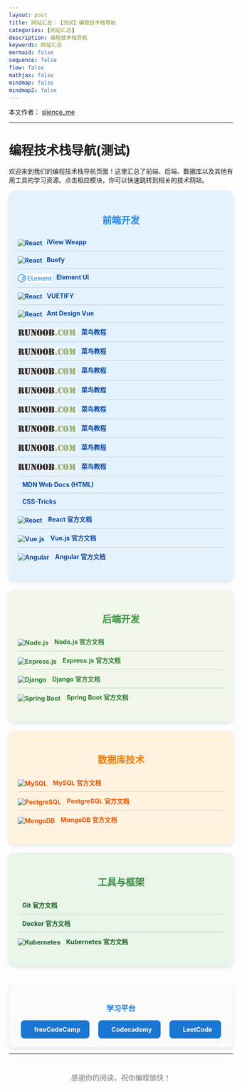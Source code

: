 ```yaml
---
layout: post
title: 网站汇总｜【测试】编程技术栈导航
categories: [网站汇总]
description: 编程技术栈导航
keywords: 网站汇总
mermaid: false
sequence: false
flow: false
mathjax: false
mindmap: false
mindmap2: false
---
```


本文作者： [slience_me](https://slienceme.cn/)

---

# 编程技术栈导航(测试)
欢迎来到我们的编程技术栈导航页面！这里汇总了前端、后端、数据库以及其他有用工具的学习资源。点击相应模块，你可以快速跳转到相关的技术网站。

<!-- 引入 Font Awesome 图标库 -->
<head>
    <link href="https://cdnjs.cloudflare.com/ajax/libs/font-awesome/6.0.0-beta3/css/all.min.css" rel="stylesheet">
</head>

<div style="display: flex; flex-wrap: wrap; gap: 20px; justify-content: center;">

<!-- Frontend Section -->
<div style="flex: 1 1 300px; min-width: 250px; background-color: #e3f2fd; border-radius: 12px; box-shadow: 0 4px 8px rgba(0, 0, 0, 0.1); padding: 20px; transition: transform 0.3s ease-in-out;">
    <h2 style="color: #1e88e5; text-align: center;">前端开发</h2>
    <ul style="list-style: none; padding: 0;">
        <li><a href="https://weapp.iviewui.com/" target="_blank" style="color: #0d47a1; text-decoration: none; font-weight: bold; padding: 10px 0; display: block; border-bottom: 1px solid #ccc;">
            <img src="https://camo.githubusercontent.com/aaa0d4bf85f00f31e64924ae1b09f9519ba551d9847b53212be7c0509ed81dd8/68747470733a2f2f66696c652e697669657775692e636f6d2f77656170702d6c6f676f2e737667" alt="React" style="height: 20px; margin-right: 10px; vertical-align: middle;">iView Weapp</a></li>
        <li><a href="https://buefy.org/" target="_blank" style="color: #0d47a1; text-decoration: none; font-weight: bold; padding: 10px 0; display: block; border-bottom: 1px solid #ccc;">
            <img src="https://buefy.org/static/img/buefy.1d65c18.png" alt="React" style="height: 20px; margin-right: 10px; vertical-align: middle;">Buefy</a></li>
        <li><a href="https://element.eleme.cn/#/zh-CN" target="_blank" style="color: #0d47a1; text-decoration: none; font-weight: bold; padding: 10px 0; display: block; border-bottom: 1px solid #ccc;">
            <img src="https://raw.githubusercontent.com/slience-me/picGo/master/img/2025/02/16/202502162033556.svg" alt="React" style="height: 20px; margin-right: 10px; vertical-align: middle;">Element UI</a></li>
        <li><a href="https://vuetifyjs.com/zh-Hans/" target="_blank" style="color: #0d47a1; text-decoration: none; font-weight: bold; padding: 10px 0; display: block; border-bottom: 1px solid #ccc;">
            <img src="https://cdn.vuetifyjs.com/docs/images/one/logos/vuetify-logo-light.png" alt="React" style="height: 20px; margin-right: 10px; vertical-align: middle;">VUETIFY</a></li>
        <li><a href="https://www.antdv.com/docs/vue/introduce-cn/" target="_blank" style="color: #0d47a1; text-decoration: none; font-weight: bold; padding: 10px 0; display: block; border-bottom: 1px solid #ccc;">
            <img src="https://camo.githubusercontent.com/7c30e845c98884c9cb1cb789b1d0d155426faa659ea47aa143668f7f74d61c1a/68747470733a2f2f616c6979756e63646e2e616e7464762e636f6d2f6c6f676f2e706e67" alt="React" style="height: 20px; margin-right: 10px; vertical-align: middle;">Ant Design Vue</a></li>
        <li><a href="https://www.runoob.com/" target="_blank" style="color: #0d47a1; text-decoration: none; font-weight: bold; padding: 10px 0; display: block; border-bottom: 1px solid #ccc;">
            <img src="https://raw.githubusercontent.com/slience-me/picGo/master/img/2025/02/16/202502162043092.png" alt="React" style="height: 20px; margin-right: 10px; vertical-align: middle;">菜鸟教程</a></li>
        <li><a href="https://www.w3school.com.cn/" target="_blank" style="color: #0d47a1; text-decoration: none; font-weight: bold; padding: 10px 0; display: block; border-bottom: 1px solid #ccc;">
            <img src="https://raw.githubusercontent.com/slience-me/picGo/master/img/2025/02/16/202502162043092.png" alt="React" style="height: 20px; margin-right: 10px; vertical-align: middle;">菜鸟教程</a></li>
        <li><a href="https://www.runoob.com/" target="_blank" style="color: #0d47a1; text-decoration: none; font-weight: bold; padding: 10px 0; display: block; border-bottom: 1px solid #ccc;">
            <img src="https://raw.githubusercontent.com/slience-me/picGo/master/img/2025/02/16/202502162043092.png" alt="React" style="height: 20px; margin-right: 10px; vertical-align: middle;">菜鸟教程</a></li>
        <li><a href="https://www.runoob.com/" target="_blank" style="color: #0d47a1; text-decoration: none; font-weight: bold; padding: 10px 0; display: block; border-bottom: 1px solid #ccc;">
            <img src="https://raw.githubusercontent.com/slience-me/picGo/master/img/2025/02/16/202502162043092.png" alt="React" style="height: 20px; margin-right: 10px; vertical-align: middle;">菜鸟教程</a></li>
        <li><a href="https://www.runoob.com/" target="_blank" style="color: #0d47a1; text-decoration: none; font-weight: bold; padding: 10px 0; display: block; border-bottom: 1px solid #ccc;">
            <img src="https://raw.githubusercontent.com/slience-me/picGo/master/img/2025/02/16/202502162043092.png" alt="React" style="height: 20px; margin-right: 10px; vertical-align: middle;">菜鸟教程</a></li>
        <li><a href="https://www.runoob.com/" target="_blank" style="color: #0d47a1; text-decoration: none; font-weight: bold; padding: 10px 0; display: block; border-bottom: 1px solid #ccc;">
            <img src="https://raw.githubusercontent.com/slience-me/picGo/master/img/2025/02/16/202502162043092.png" alt="React" style="height: 20px; margin-right: 10px; vertical-align: middle;">菜鸟教程</a></li>
        <li><a href="https://www.runoob.com/" target="_blank" style="color: #0d47a1; text-decoration: none; font-weight: bold; padding: 10px 0; display: block; border-bottom: 1px solid #ccc;">
            <img src="https://raw.githubusercontent.com/slience-me/picGo/master/img/2025/02/16/202502162043092.png" alt="React" style="height: 20px; margin-right: 10px; vertical-align: middle;">菜鸟教程</a></li>
        <li><a href="https://www.runoob.com/" target="_blank" style="color: #0d47a1; text-decoration: none; font-weight: bold; padding: 10px 0; display: block; border-bottom: 1px solid #ccc;">
            <img src="https://raw.githubusercontent.com/slience-me/picGo/master/img/2025/02/16/202502162043092.png" alt="React" style="height: 20px; margin-right: 10px; vertical-align: middle;">菜鸟教程</a></li>
        <li><a href="https://developer.mozilla.org/en-US/docs/Web/HTML" target="_blank" style="color: #0d47a1; text-decoration: none; font-weight: bold; padding: 10px 0; display: block; border-bottom: 1px solid #ccc;">
            <i class="fas fa-html5" style="margin-right: 10px;"></i>MDN Web Docs (HTML)</a></li>
        <li><a href="https://css-tricks.com/" target="_blank" style="color: #0d47a1; text-decoration: none; font-weight: bold; padding: 10px 0; display: block; border-bottom: 1px solid #ccc;">
            <i class="fab fa-css3-alt" style="margin-right: 10px;"></i>CSS-Tricks</a></li>
        <li><a href="https://reactjs.org/docs/getting-started.html" target="_blank" style="color: #0d47a1; text-decoration: none; font-weight: bold; padding: 10px 0; display: block; border-bottom: 1px solid #ccc;">
            <img src="https://upload.wikimedia.org/wikipedia/commons/a/a7/React-icon.svg" alt="React" style="width: 20px; height: 20px; margin-right: 10px; vertical-align: middle;"> React 官方文档</a></li>
        <li><a href="https://vuejs.org/" target="_blank" style="color: #0d47a1; text-decoration: none; font-weight: bold; padding: 10px 0; display: block; border-bottom: 1px solid #ccc;">
            <img src="https://vuejs.org/images/logo.png" alt="Vue.js" style="width: 20px; height: 20px; margin-right: 10px; vertical-align: middle;"> Vue.js 官方文档</a></li>
        <li><a href="https://angular.io/docs" target="_blank" style="color: #0d47a1; text-decoration: none; font-weight: bold; padding: 10px 0; display: block;">
            <img src="https://angular.io/assets/images/logos/angular/angular.svg" alt="Angular" style="width: 20px; height: 20px; margin-right: 10px; vertical-align: middle;"> Angular 官方文档</a></li>
    </ul>
</div>

<!-- Backend Section -->
<div style="flex: 1 1 300px; min-width: 250px; background-color: #f1f8e9; border-radius: 12px; box-shadow: 0 4px 8px rgba(0, 0, 0, 0.1); padding: 20px; transition: transform 0.3s ease-in-out;">
    <h2 style="color: #388e3c; text-align: center;">后端开发</h2>
    <ul style="list-style: none; padding: 0;">
        <li><a href="https://nodejs.org/en/docs/" target="_blank" style="color: #2e7d32; text-decoration: none; font-weight: bold; padding: 10px 0; display: block; border-bottom: 1px solid #ccc;">
            <img src="https://upload.wikimedia.org/wikipedia/commons/d/d9/Node.js_logo.svg" alt="Node.js" style="width: 20px; height: 20px; margin-right: 10px; vertical-align: middle;"> Node.js 官方文档</a></li>
        <li><a href="https://expressjs.com/" target="_blank" style="color: #2e7d32; text-decoration: none; font-weight: bold; padding: 10px 0; display: block; border-bottom: 1px solid #ccc;">
            <img src="https://upload.wikimedia.org/wikipedia/commons/6/64/Expressjs.png" alt="Express.js" style="width: 20px; height: 20px; margin-right: 10px; vertical-align: middle;"> Express.js 官方文档</a></li>
        <li><a href="https://www.djangoproject.com/" target="_blank" style="color: #2e7d32; text-decoration: none; font-weight: bold; padding: 10px 0; display: block; border-bottom: 1px solid #ccc;">
            <img src="https://www.djangoproject.com/m/img/logos/django-logo-negative.svg" alt="Django" style="width: 20px; height: 20px; margin-right: 10px; vertical-align: middle;"> Django 官方文档</a></li>
        <li><a href="https://spring.io/projects/spring-boot" target="_blank" style="color: #2e7d32; text-decoration: none; font-weight: bold; padding: 10px 0; display: block;">
            <img src="https://spring.io/images/spring-boot-logo.svg" alt="Spring Boot" style="width: 20px; height: 20px; margin-right: 10px; vertical-align: middle;"> Spring Boot 官方文档</a></li>
    </ul>
</div>

<!-- Database Section -->
<div style="flex: 1 1 300px; min-width: 250px; background-color: #fff3e0; border-radius: 12px; box-shadow: 0 4px 8px rgba(0, 0, 0, 0.1); padding: 20px; transition: transform 0.3s ease-in-out;">
    <h2 style="color: #f57c00; text-align: center;">数据库技术</h2>
    <ul style="list-style: none; padding: 0;">
        <li><a href="https://dev.mysql.com/doc/" target="_blank" style="color: #e65100; text-decoration: none; font-weight: bold; padding: 10px 0; display: block; border-bottom: 1px solid #ccc;">
            <img src="https://upload.wikimedia.org/wikipedia/commons/7/77/MySQL_logo.png" alt="MySQL" style="width: 20px; height: 20px; margin-right: 10px; vertical-align: middle;"> MySQL 官方文档</a></li>
        <li><a href="https://www.postgresql.org/docs/" target="_blank" style="color: #e65100; text-decoration: none; font-weight: bold; padding: 10px 0; display: block; border-bottom: 1px solid #ccc;">
            <img src="https://upload.wikimedia.org/wikipedia/commons/a/a4/Postgresql_elephant.svg" alt="PostgreSQL" style="width: 20px; height: 20px; margin-right: 10px; vertical-align: middle;"> PostgreSQL 官方文档</a></li>
        <li><a href="https://www.mongodb.com/docs/" target="_blank" style="color: #e65100; text-decoration: none; font-weight: bold; padding: 10px 0; display: block;">
            <img src="https://www.mongodb.com/assets/images/global/logo.svg" alt="MongoDB" style="width: 20px; height: 20px; margin-right: 10px; vertical-align: middle;"> MongoDB 官方文档</a></li>
    </ul>
</div>

<!-- Tools Section -->
<div style="flex: 1 1 300px; min-width: 250px; background-color: #e8f5e9; border-radius: 12px; box-shadow: 0 4px 8px rgba(0, 0, 0, 0.1); padding: 20px; transition: transform 0.3s ease-in-out;">
    <h2 style="color: #388e3c; text-align: center;">工具与框架</h2>
    <ul style="list-style: none; padding: 0;">
        <li><a href="https://git-scm.com/doc" target="_blank" style="color: #1b5e20; text-decoration: none; font-weight: bold; padding: 10px 0; display: block; border-bottom: 1px solid #ccc;">
            <i class="fab fa-git" style="margin-right: 10px;"></i> Git 官方文档</a></li>
        <li><a href="https://www.docker.com/resources/what-container" target="_blank" style="color: #1b5e20; text-decoration: none; font-weight: bold; padding: 10px 0; display: block; border-bottom: 1px solid #ccc;">
            <i class="fab fa-docker" style="margin-right: 10px;"></i> Docker 官方文档</a></li>
        <li><a href="https://kubernetes.io/docs/" target="_blank" style="color: #1b5e20; text-decoration: none; font-weight: bold; padding: 10px 0; display: block;">
            <img src="https://upload.wikimedia.org/wikipedia/commons/e/e3/Kubernetes_logo.svg" alt="Kubernetes" style="width: 20px; height: 20px; margin-right: 10px; vertical-align: middle;"> Kubernetes 官方文档</a></li>
    </ul>
</div>

</div>

<!-- Learning Platforms Section -->
<div style="margin-top: 40px; padding: 20px; background-color: #fafafa; border-radius: 12px; box-shadow: 0 4px 8px rgba(0, 0, 0, 0.1);">
    <h3 style="text-align: center; color: #1976d2;">学习平台</h3>
    <div style="display: flex; justify-content: center; gap: 20px;">
        <a href="https://www.freecodecamp.org/" target="_blank" style="background-color: #1976d2; color: white; padding: 12px 20px; border-radius: 8px; text-decoration: none; font-weight: bold; transition: background-color 0.3s ease;">
            <i class="fas fa-graduation-cap" style="margin-right: 10px;"></i> freeCodeCamp</a>
        <a href="https://www.codecademy.com/" target="_blank" style="background-color: #1976d2; color: white; padding: 12px 20px; border-radius: 8px; text-decoration: none; font-weight: bold; transition: background-color 0.3s ease;">
            <i class="fas fa-laptop-code" style="margin-right: 10px;"></i> Codecademy</a>
        <a href="https://leetcode.com/" target="_blank" style="background-color: #1976d2; color: white; padding: 12px 20px; border-radius: 8px; text-decoration: none; font-weight: bold; transition: background-color 0.3s ease;">
            <i class="fas fa-cogs" style="margin-right: 10px;"></i> LeetCode</a>
    </div>
</div>

---

<div style="text-align: center; margin-top: 40px;">
    <p style="font-size: 16px; color: #777;">感谢你的阅读，祝你编程愉快！</p>
</div>
